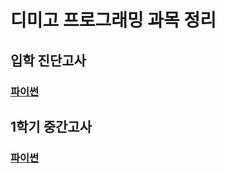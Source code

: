 # 디미고 프로그래밍 과목 정리

## 입학 진단고사

### [파이썬](./2차진단고사.md)

## 1학기 중간고사

### [파이썬](./1학년/1차%20중간고사%20파이썬.md)

